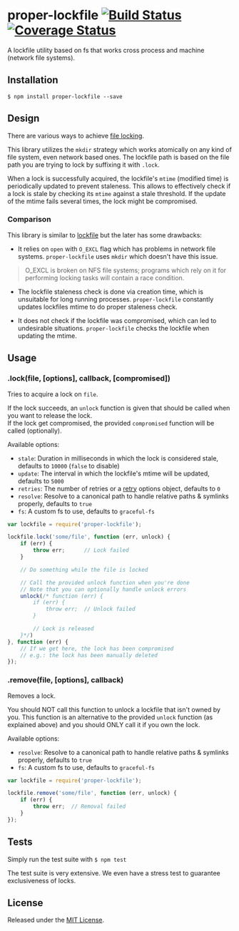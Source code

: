 # proper-lockfile [![Build Status](https://travis-ci.org/IndigoUnited/node-proper-lockfile.svg?branch=master)](https://travis-ci.org/IndigoUnited/node-proper-lockfile) [![Coverage Status](https://coveralls.io/repos/IndigoUnited/node-proper-lockfile/badge.png?branch=master)](https://coveralls.io/r/IndigoUnited/node-proper-lockfile?branch=master)

A lockfile utility based on fs that works cross process and machine (network file systems).


## Installation

`$ npm install proper-lockfile --save`


## Design

There are various ways to achieve [file locking](http://en.wikipedia.org/wiki/File_locking).

This library utilizes the `mkdir` strategy which works atomically on any kind of file system, even network based ones.
The lockfile path is based on the file path you are trying to lock by suffixing it with `.lock`.

When a lock is successfully acquired, the lockfile's `mtime` (modified time) is periodically updated to prevent staleness. This allows to effectively check if a lock is stale by checking its `mtime` against a stale threshold. If the update of the mtime fails several times, the lock might be compromised.


### Comparison

This library is similar to [lockfile](https://github.com/isaacs/lockfile) but the later has some drawbacks:

- It relies on `open` with `O_EXCL` flag which has problems in network file systems. `proper-lockfile` uses `mkdir` which doesn't have this issue.

> O_EXCL is broken on NFS file systems; programs which rely on it for performing locking tasks will contain a race condition.

- The lockfile staleness check is done via creation time, which is unsuitable for long running processes. `proper-lockfile` constantly updates lockfiles mtime to do proper staleness check.

- It does not check if the lockfile was compromised, which can led to undesirable situations. `proper-lockfile` checks the lockfile when updating the mtime.


## Usage

### .lock(file, [options], callback, [compromised])

Tries to acquire a lock on `file`.

If the lock succeeds, an `unlock` function is given that should be called when you want to release the lock.   
If the lock get compromised, the provided `compromised` function will be called (optionally).   


Available options:

- `stale`: Duration in milliseconds in which the lock is considered stale, defaults to `10000` (`false` to disable)
- `update`: The interval in which the lockfile's mtime will be updated, defaults to `5000`
- `retries`: The number of retries or a [retry](https://www.npmjs.org/package/retry) options object, defaults to `0`
- `resolve`: Resolve to a canonical path to handle relative paths & symlinks properly, defaults to `true`
- `fs`: A custom fs to use, defaults to `graceful-fs`


```js
var lockfile = require('proper-lockfile');

lockfile.lock('some/file', function (err, unlock) {
    if (err) {
        throw err;      // Lock failed
    }

    // Do something while the file is locked

    // Call the provided unlock function when you're done
    // Note that you can optionally handle unlock errors
    unlock(/* function (err) {
        if (err) {
            throw err;  // Unlock failed
        }

        // Lock is released
    }*/)
}, function (err) {
    // If we get here, the lock has been compromised
    // e.g.: the lock has been manually deleted
});
```


### .remove(file, [options], callback)

Removes a lock.

You should NOT call this function to unlock a lockfile that isn't owned by you.
This function is an alternative to the provided `unlock` function (as explained above) and you should ONLY call it if you own the lock.

Available options:

- `resolve`: Resolve to a canonical path to handle relative paths & symlinks properly, defaults to `true`
- `fs`: A custom fs to use, defaults to `graceful-fs`


```js
var lockfile = require('proper-lockfile');

lockfile.remove('some/file', function (err, unlock) {
    if (err) {
        throw err;  // Removal failed
    }
});
```


## Tests

Simply run the test suite with `$ npm test`

The test suite is very extensive. We even have a stress test to guarantee exclusiveness of locks.


## License

Released under the [MIT License](http://www.opensource.org/licenses/mit-license.php).
